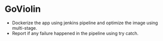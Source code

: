 # GoViolin
- Dockerize the app using jenkins pipeline and optimize the image using multi-stage.
- Report if any failure happened in the pipeline using try catch.

